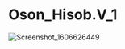 # Oson_Hisob.V_1
![Screenshot_1606626449](https://user-images.githubusercontent.com/48511954/100533841-b1ec4a00-322a-11eb-9d0a-349ee2bda18c.png)

